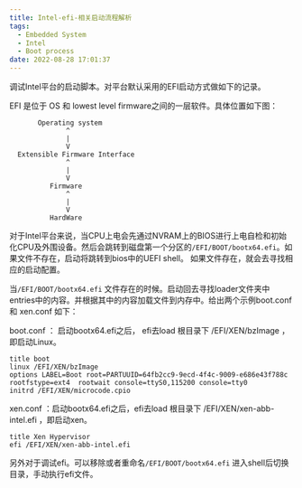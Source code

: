 ```yaml
---
title: Intel-efi-相关启动流程解析
tags:
  - Embedded System
  - Intel
  - Boot process
date: 2022-08-28 17:01:37
---
```



调试Intel平台的启动脚本。对平台默认采用的EFI启动方式做如下的记录。

<!--more-->

EFI 是位于 OS 和 lowest level firmware之间的一层软件。具体位置如下图：

```
       Operating system
              ^
              |
              V
  Extensible Firmware Interface
              ^
              |
              V
          Firmware
              ^
              |
              V
          HardWare
```

对于Intel平台来说，当CPU上电会先通过NVRAM上的BIOS进行上电自检和初始化CPU及外围设备。然后会跳转到磁盘第一个分区的`/EFI/BOOT/bootx64.efi`。如果文件不存在，启动将跳转到bios中的UEFI shell。 如果文件存在，就会去寻找相应的启动配置。

当`/EFI/BOOT/bootx64.efi` 文件存在的时候。启动回去寻找loader文件夹中entries中的内容。并根据其中的内容加载文件到内存中。给出两个示例boot.conf 和 xen.conf 如下：

boot.conf ： 启动bootx64.efi之后， efi去load 根目录下 /EFI/XEN/bzImage ，即启动Linux。
```
title boot
linux /EFI/XEN/bzImage
options LABEL=Boot root=PARTUUID=64fb2cc9-9ecd-4f4c-9009-e686e43f788c  rootfstype=ext4  rootwait console=ttyS0,115200 console=tty0
initrd /EFI/XEN/microcode.cpio

```

xen.conf ：启动bootx64.efi之后，efi去load 根目录下 /EFI/XEN/xen-abb-intel.efi ，即启动xen。
```
title Xen Hypervisor
efi /EFI/XEN/xen-abb-intel.efi

```

另外对于调试efi。可以移除或者重命名`/EFI/BOOT/bootx64.efi` 进入shell后切换目录，手动执行efi文件。
